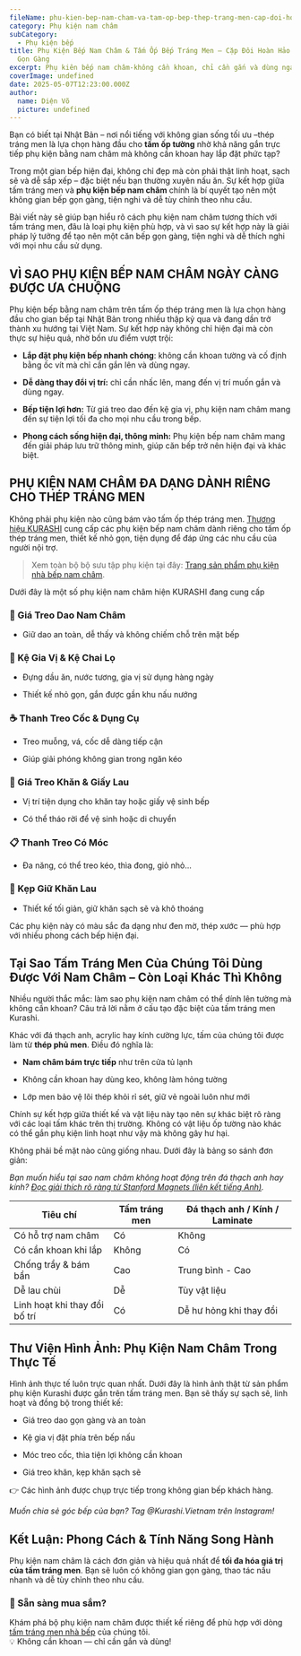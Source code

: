 ```yaml
---
fileName: phu-kien-bep-nam-cham-va-tam-op-bep-thep-trang-men-cap-doi-hoan-hao-cho-bep-gon-gang
category: Phụ kiện nam châm
subCategory:
  - Phụ kiện bếp
title: Phụ Kiện Bếp Nam Châm & Tấm Ốp Bếp Tráng Men – Cặp Đôi Hoàn Hảo Cho Bếp
  Gọn Gàng
excerpt: Phụ kiên bếp nam châm-không cần khoan, chỉ cần gắn và dùng ngay
coverImage: undefined
date: 2025-05-07T12:23:00.000Z
author:
  name: Diện Võ
  picture: undefined
---
```

Bạn có biết tại Nhật Bản – nơi nổi tiếng với không gian sống tối ưu –thép tráng men là lựa chọn hàng đầu cho **tấm ốp tường** nhờ khả năng gắn trực tiếp phụ kiện bằng nam châm mà không cần khoan hay lắp đặt phức tạp?

Trong một gian bếp hiện đại, không chỉ đẹp mà còn phải thật linh hoạt, sạch sẽ và dễ sắp xếp – đặc biệt nếu bạn thường xuyên nấu ăn. Sự kết hợp giữa tấm tráng men và **phụ kiện bếp nam châm** chính là bí quyết tạo nên một không gian bếp gọn gàng, tiện nghi và dễ tùy chỉnh theo nhu cầu.

Bài viết này sẽ giúp bạn hiểu rõ cách phụ kiện nam châm tương thích với tấm tráng men, đâu là loại phụ kiện phù hợp, và vì sao sự kết hợp này là giải pháp lý tưởng để tạo nên một căn bếp gọn gàng, tiện nghi và dễ thích nghi với mọi nhu cầu sử dụng.

## VÌ SAO PHỤ KIỆN BẾP NAM CHÂM NGÀY CÀNG ĐƯỢC ƯA CHUỘNG

Phụ kiện bếp bằng nam châm trên tấm ốp thép tráng men là lựa chọn hàng đầu cho gian bếp tại Nhật Bản trong nhiều thập kỷ qua và đang dần trở thành xu hướng tại Việt Nam. Sự kết hợp này không chỉ hiện đại mà còn thực sự hiệu quả, nhờ bốn ưu điểm vượt trội:

*   **Lắp đặt phụ kiện bếp nhanh chóng**: không cần khoan tường và cố định bằng ốc vít mà chỉ cần gắn lên và dùng ngay.
    
*   **Dễ dàng thay đổi vị trí:** chỉ cần nhấc lên, mang đến vị trí muốn gắn và dùng ngay.
    
*   **Bếp tiện lợi hơn:** Từ giá treo dao đến kệ gia vị, phụ kiện nam châm mang đến sự tiện lợi tối đa cho mọi nhu cầu trong bếp.
    
*   **Phong cách sống hiện đại, thông minh:** Phụ kiện bếp nam châm mang đến giải pháp lưu trữ thông minh, giúp căn bếp trở nên hiện đại và khác biệt.
    

## PHỤ KIỆN NAM CHÂM ĐA DẠNG DÀNH RIÊNG CHO THÉP TRÁNG MEN

Không phải phụ kiện nào cũng bám vào tấm ốp thép tráng men. [Thương hiệu KURASHI](https://www.kurashi.com.vn/) cung cấp các phụ kiện bếp nam châm dành riêng cho tấm ốp thép tráng men, thiết kế nhỏ gọn, tiện dụng để đáp ứng các nhu cầu của người nội trợ.

> Xem toàn bộ bộ sưu tập phụ kiện tại đây: [Trang sản phẩm phụ kiện nhà bếp nam châm](https://www.kurashi.com.vn/san-pham/phu-kien-bep).

Dưới đây là một số phụ kiện nam châm hiện KURASHI đang cung cấp

### 🔪 Giá Treo Dao Nam Châm

*   Giữ dao an toàn, dễ thấy và không chiếm chỗ trên mặt bếp
    

### 🧂 Kệ Gia Vị & Kệ Chai Lọ

*   Đựng dầu ăn, nước tương, gia vị sử dụng hàng ngày
    
*   Thiết kế nhỏ gọn, gắn được gần khu nấu nướng
    

### ☕ Thanh Treo Cốc & Dụng Cụ

*   Treo muỗng, vá, cốc dễ dàng tiếp cận
    
*   Giúp giải phóng không gian trong ngăn kéo
    

### 🧻 Giá Treo Khăn & Giấy Lau

*   Vị trí tiện dụng cho khăn tay hoặc giấy vệ sinh bếp
    
*   Có thể tháo rời để vệ sinh hoặc di chuyển
    

### 📋 Thanh Treo Có Móc

*   Đa năng, có thể treo kéo, thìa đong, giỏ nhỏ...
    

### 🧼 Kẹp Giữ Khăn Lau

*   Thiết kế tối giản, giữ khăn sạch sẽ và khô thoáng
    

Các phụ kiện này có màu sắc đa dạng như đen mờ, thép xước — phù hợp với nhiều phong cách bếp hiện đại.

## Tại Sao Tấm Tráng Men Của Chúng Tôi Dùng Được Với Nam Châm – Còn Loại Khác Thì Không

Nhiều người thắc mắc: làm sao phụ kiện nam châm có thể dính lên tường mà không cần khoan? Câu trả lời nằm ở cấu tạo đặc biệt của tấm tráng men Kurashi.

Khác với đá thạch anh, acrylic hay kính cường lực, tấm của chúng tôi được làm từ **thép phủ men**. Điều đó nghĩa là:

*   **Nam châm bám trực tiếp** như trên cửa tủ lạnh
    
*   Không cần khoan hay dùng keo, không làm hỏng tường
    
*   Lớp men bảo vệ lõi thép khỏi rỉ sét, giữ vẻ ngoài luôn như mới
    

Chính sự kết hợp giữa thiết kế và vật liệu này tạo nên sự khác biệt rõ ràng với các loại tấm khác trên thị trường. Không có vật liệu ốp tường nào khác có thể gắn phụ kiện linh hoạt như vậy mà không gây hư hại.

Không phải bề mặt nào cũng giống nhau. Dưới đây là bảng so sánh đơn giản:

_Bạn muốn hiểu tại sao nam châm không hoạt động trên đá thạch anh hay kính?_ [_Đọc giải thích rõ ràng từ Stanford Magnets (liên kết tiếng Anh)_](https://www.stanfordmagnets.com/magnetic-and-non-magnetic-materials.html)_._

| Tiêu chí | Tấm tráng men | Đá thạch anh / Kính / Laminate |
| --- | --- | --- |
| Có hỗ trợ nam châm | Có  | Không |
| Có cần khoan khi lắp | Không | Có  |
| Chống trầy & bám bẩn | Cao | Trung bình - Cao |
| Dễ lau chùi | Dễ  | Tùy vật liệu |
| Linh hoạt khi thay đổi bố trí | Có  | Dễ hư hỏng khi thay đổi |

## Thư Viện Hình Ảnh: Phụ Kiện Nam Châm Trong Thực Tế

Hình ảnh thực tế luôn trực quan nhất. Dưới đây là hình ảnh thật từ sản phẩm phụ kiện Kurashi được gắn trên tấm tráng men. Bạn sẽ thấy sự sạch sẽ, linh hoạt và đồng bộ trong thiết kế:

*   Giá treo dao gọn gàng và an toàn
    
*   Kệ gia vị đặt phía trên bếp nấu
    
*   Móc treo cốc, thìa tiện lợi không cần khoan
    
*   Giá treo khăn, kẹp khăn sạch sẽ
    

👉 Các hình ảnh được chụp trực tiếp trong không gian bếp khách hàng.

_Muốn chia sẻ góc bếp của bạn? Tag @Kurashi.Vietnam trên Instagram!_

## Kết Luận: Phong Cách & Tính Năng Song Hành

Phụ kiện nam châm là cách đơn giản và hiệu quả nhất để **tối đa hóa giá trị của tấm tráng men**. Bạn sẽ luôn có không gian gọn gàng, thao tác nấu nhanh và dễ tùy chỉnh theo nhu cầu.

### 🛒 Sẵn sàng mua sắm?

Khám phá bộ phụ kiện nam châm được thiết kế riêng để phù hợp với dòng [tấm tráng men nhà bếp](https://www.kurashi.com.vn/san-pham/tam-op-tuong-bang-thep-trang-men) của chúng tôi.  
💡 Không cần khoan — chỉ cần gắn và dùng!